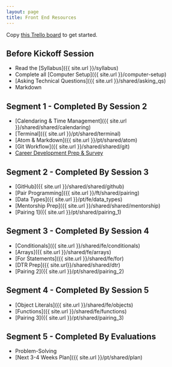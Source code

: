 ```yaml
---
layout: page
title: Front End Resources
---
```


<p>Copy <a href="https://trello.com/b/TRjtFHzx/mod-0-fe-part-time" target="blank">this Trello board</a> to get started.</p>

## Before Kickoff Session
* Read the [Syllabus]({{ site.url }}/syllabus) 
* Complete all [Computer Setup]({{ site.url }}/computer-setup) 
* [Asking Technical Questions]({{ site.url }}/shared/asking_qs) 
* Markdown

## Segment 1 - Completed By Session 2
* [Calendaring & Time Management]({{ site.url }}/shared/shared/calendaring)
* [Terminal]({{ site.url }}/pt/shared/terminal)
* [Atom & Markdown]({{ site.url }}/pt/shared/atom)
* [Git Workflow]({{ site.url }}/shared/shared/git)
* <a href="https://careerdev.turing.edu/module-1-prework/index" target="_blank">Career Development Prep & Survey</a>

## Segment 2 - Completed By Session 3
* [GitHub]({{ site.url }}/shared/shared/github)
* [Pair Programming]({{ site.url }}/ft/shared/pairing)
* [Data Types]({{ site.url }}/pt/fe/data_types)
* [Mentorship Prep]({{ site.url }}/shared/shared/mentorship)
* [Pairing 1]({{ site.url }}/pt/shared/pairing_1)

## Segment 3 - Completed By Session 4
* [Conditionals]({{ site.url }}/shared/fe/conditionals)
* [Arrays]({{ site.url }}/shared/fe/arrays)
* [For Statements]({{ site.url }}/shared/fe/for)
* [DTR Prep]({{ site.url}}/shared/shared/dtr)
* [Pairing 2]({{ site.url }}/pt/shared/pairing_2)

## Segment 4 - Completed By Session 5
* [Object Literals]({{ site.url }}/shared/fe/objects)
* [Functions]({{ site.url }}/shared/fe/functions)
* [Pairing 3]({{ site.url }}/pt/shared/pairing_3)

## Segment 5 - Completed By Evaluations
* Problem-Solving
* [Next 3-4 Weeks Plan]({{ site.url }}/pt/shared/plan)

<br>
<br>
<br>
<br>
<br>
<br>